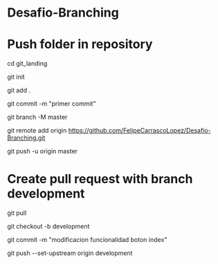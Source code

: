 # Desafio-Branching

# Push folder in repository

cd git_landing

git init

git add .

git commit -m "primer commit"

git branch -M master

git remote add origin https://github.com/FelipeCarrascoLopez/Desafio-Branching.git

git push -u origin master


# Create pull request with branch development


git pull

git checkout -b development

git commit -m "modificacion funcionalidad boton index"

git push --set-upstream origin development